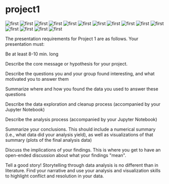 # project1
![first](images/1.png)
![first](images/2.png)
![first](images/3.png)
![first](images/4.png)
![first](images/5.png)
![first](images/6.png)
![first](images/7.png)
![first](images/8.png)
![first](images/9.png)
![first](images/10.png)
![first](images/11.png)
![first](images/12.png)
![first](images/13.png)
![first](images/14.png)
![first](images/15.png)







The presentation requirements for Project 1 are as follows.
Your presentation must:


 Be at least 8-10 min. long


 Describe the core message or hypothesis for your project.


 Describe the questions you and your group found interesting, and what motivated you to answer them


 Summarize where and how you found the data you used to answer these questions


 Describe the data exploration and cleanup process (accompanied by your Jupyter Notebook)


 Describe the analysis process (accompanied by your Jupyter Notebook)


 Summarize your conclusions. This should include a numerical summary (i.e., what data did your analysis yield), as well as visualizations of that summary (plots of the final analysis data)


 Discuss the implications of your findings. This is where you get to have an open-ended discussion about what your findings "mean".


 Tell a good story! Storytelling through data analysis is no different than in literature. Find your narrative and use your analysis and visualization skills to highlight conflict and resolution in your data.
